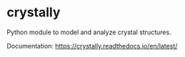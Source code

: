 # crystally

Python module to model and analyze crystal structures.

Documentation: https://crystally.readthedocs.io/en/latest/
